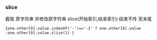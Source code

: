 &nbsp;

### slice

截取 原字符串 并修改原字符串
slice(开始索引,结束索引)
结束不传 至末尾

```
{one.other[0].value.indexOf('-')=='-1' ? one.other[0].value :one.other[0].value.slice(1) }
```
